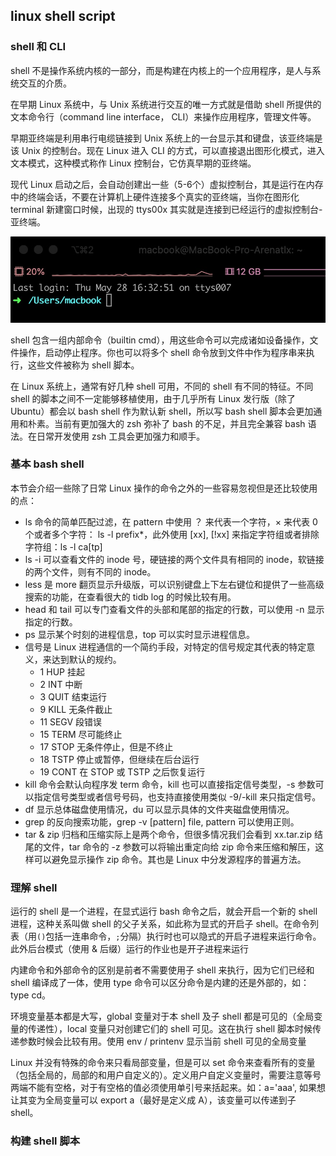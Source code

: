 ## linux shell script

### shell 和 CLI

shell 不是操作系统内核的一部分，而是构建在内核上的一个应用程序，是人与系统交互的介质。

在早期 Linux 系统中，与 Unix 系统进行交互的唯一方式就是借助 shell 所提供的文本命令行（command line interface， CLI）来操作应用程序，管理文件等。

早期亚终端是利用串行电缆链接到 Unix 系统上的一台显示其和键盘，该亚终端是该 Unix 的控制台。现在 Linux 进入 CLI 的方式，可以直接退出图形化模式，进入文本模式，这种模式称作 Linux 控制台，它仿真早期的亚终端。

现代 Linux 启动之后，会自动创建出一些（5-6个）虚拟控制台，其是运行在内存中的终端会话，不要在计算机上硬件连接多个真实的亚终端，当你在图形化 terminal 新建窗口时候，出现的 ttys00x 其实就是连接到已经运行的虚拟控制台-亚终端。

![Image](/blog-2020/images/lss_ttys.jpg)

shell 包含一组内部命令（builtin cmd），用这些命令可以完成诸如设备操作，文件操作，启动停止程序。你也可以将多个 shell 命令放到文件中作为程序串来执行，这些文件被称为 shell 脚本。

在 Linux 系统上，通常有好几种 shell 可用，不同的 shell 有不同的特征。不同 shell 的脚本之间不一定能够移植使用，由于几乎所有 Linux 发行版（除了 Ubuntu）都会以 bash shell 作为默认新 shell，所以写 bash shell 脚本会更加通用和朴素。当前有更加强大的 zsh 弥补了 bash 的不足，并且完全兼容 bash 语法。在日常开发使用 zsh 工具会更加强力和顺手。
  
### 基本 bash shell

本节会介绍一些除了日常 Linux 操作的命令之外的一些容易忽视但是还比较使用的点：

- ls 命令的简单匹配过滤，在 pattern 中使用 ？ 来代表一个字符，× 来代表 0 个或者多个字符： ls -l prefix*，此外使用 \[xx], \[!xx] 来指定字符组或者排除字符组：ls -l ca\[tp]
- ls -i 可以查看文件的 inode 号，硬链接的两个文件具有相同的 inode，软链接的两个文件，则有不同的 inode。
- less 是 more 翻页显示升级版，可以识别键盘上下左右键位和提供了一些高级搜索的功能，在查看很大的 tidb log 的时候比较有用。
- head 和 tail 可以专门查看文件的头部和尾部的指定的行数，可以使用 -n 显示指定的行数。
- ps 显示某个时刻的进程信息，top 可以实时显示进程信息。
- 信号是 Linux 进程通信的一个简约手段，对特定的信号规定其代表的特定意义，来达到默认的规约。
    - 1  HUP 挂起
    - 2  INT 中断
    - 3  QUIT 结束运行
    - 9  KILL 无条件截止
    - 11 SEGV 段错误
    - 15 TERM 尽可能终止
    - 17 STOP 无条件停止，但是不终止
    - 18 TSTP 停止或暂停，但继续在后台运行
    - 19 CONT 在 STOP 或 TSTP 之后恢复运行
- kill 命令会默认向程序发 term 命令，kill 也可以直接指定信号类型，-s 参数可以指定信号类型或者信号号码，也支持直接使用类似 -9/-kill 来只指定信号。
- df 显示总体磁盘使用情况，du 可以显示具体的文件夹磁盘使用情况。
- grep 的反向搜索功能，grep -v \[pattern] file, pattern 可以使用正则。
- tar & zip 归档和压缩实际上是两个命令，但很多情况我们会看到 xx.tar.zip 结尾的文件，tar 命令的 -z 参数可以将输出重定向给 zip 命令来压缩和解压，这样可以避免显示操作 zip 命令。其也是 Linux 中分发源程序的普遍方法。

### 理解 shell
运行的 shell 是一个进程，在显式运行 bash 命令之后，就会开启一个新的 shell 进程，这种关系叫做 shell 的父子关系，如此称为显式的开启子 shell。在命令列表（用`()`包括一连串命令，`;`分隔）执行时也可以隐式的开启子进程来运行命令。此外后台模式（使用 & 后缀）运行的作业也是开子进程来运行

内建命令和外部命令的区别是前者不需要使用子 shell 来执行，因为它们已经和 shell 编译成了一体，使用 type 命令可以区分命令是内建的还是外部的，如： type cd。

环境变量基本都是大写，global 变量对于本 shell 及子 shell 都是可见的（全局变量的传递性），local 变量只对创建它们的 shell 可见。这在执行 shell 脚本时候传递参数时候会比较有用。使用 env / printenv 显示当前 shell 可见的全局变量

Linux 并没有特殊的命令来只看局部变量，但是可以 set 命令来查看所有的变量（包括全局的，局部的和用户自定义的）。定义用户自定义变量时，需要注意等号两端不能有空格，对于有空格的值必须使用单引号来括起来。如：a='aaa', 如果想让其变为全局变量可以 export a（最好是定义成 A），该变量可以传递到子 shell。

### 构建 shell 脚本

  



